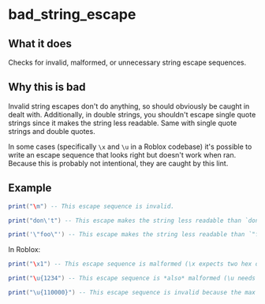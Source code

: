# bad_string_escape
## What it does
Checks for invalid, malformed, or unnecessary string escape sequences.

## Why this is bad
Invalid string escapes don't do anything, so should obviously be caught in dealt with. Additionally, in double strings, you shouldn't escape single quote strings since it makes the string less readable. Same with single quote strings and double quotes.

In some cases (specifically `\x` and `\u` in a Roblox codebase) it's possible to write an escape sequence that looks right but doesn't work when ran. Because this is probably not intentional, they are caught by this lint.

## Example
```lua
print("\m") -- This escape sequence is invalid.

print("don\'t") -- This escape makes the string less readable than `don't`

print('\"foo\"') -- This escape makes the string less readable than `"foo"`
```

In Roblox:
```lua
print("\x1") -- This escape sequence is malformed (\x expects two hex digits after it)

print("\u{1234") -- This escape sequence is *also* malformed (\u needs a closing bracket)

print("\u{110000}") -- This escape sequence is invalid because the max codepoint passed to \u is `10ffff`.
```